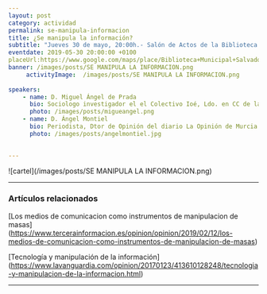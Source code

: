 ```yaml
---
layout: post
category: actividad
permalink: se-manipula-informacion
title: ¿Se manipula la información?   
subtitle: "Jueves 30 de mayo, 20:00h.- Salón de Actos de la Biblioteca SALVADOR GARCÍA AGUILAR"
eventdate: 2019-05-30 20:00:00 +0100
placeUrl:https://www.google.com/maps/place/Biblioteca+Municipal+Salvador+Garc%C3%ADa+Aguilar/@38.0580143,-1.2046854,15z/data=!4m2!3m1!1s0x0:0x7bb1faa78306d56b?sa=X&ved=2ahUKEwj3ubfk0LbiAhX7URUIHUmkDIUQ_BIwCnoECA4QCA
banner: /images/posts/SE MANIPULA LA INFORMACION.png
     activityImage:  /images/posts/SE MANIPULA LA INFORMACION.png  
     
speakers:  
    - name: D. Miguel Ángel de Prada 
      bio: Sociologo investigador el el Colectivo Ioé, Ldo. en CC de la Información
      photo: /images/posts/migueangel.png
    - name: D. Ángel Montiel  
      bio: Periodista, Dtor de Opinión del diario La Opinión de Murcia  
      photo: /images/posts/angelmontiel.jpg
    

---
```


![cartel](/images/posts/SE MANIPULA LA INFORMACION.png)  


***

### Artículos relacionados

[Los medios de comunicacion como instrumentos de manipulacion de masas]  
(https://www.tercerainformacion.es/opinion/opinion/2019/02/12/los-medios-de-comunicacion-como-instrumentos-de-manipulacion-de-masas)


[Tecnología y manipulación de la información]  
(https://www.lavanguardia.com/opinion/20170123/413610128248/tecnologia-y-manipulacion-de-la-informacion.html)

***


